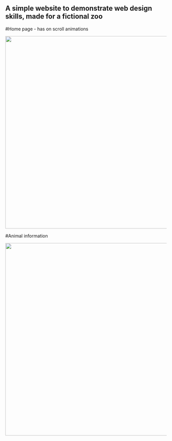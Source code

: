 ## A simple website to demonstrate web design skills, made for a fictional zoo

#Home page - has on scroll animations

<img src="https://github.com/NotDunce/WilsonZoo/assets/126876327/f81610c8-6fe5-44bc-90bc-1b41a8a30c8a" width="600" height="600">

#Animal information

<img src="https://github.com/NotDunce/WilsonZoo/assets/126876327/dca47a35-a6de-488b-8197-d7af7eb228d6" width="600" height="600">
